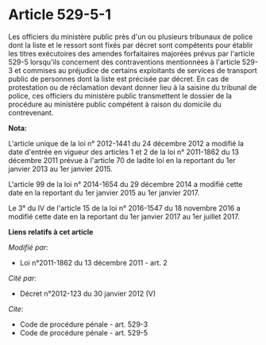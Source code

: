 # Article 529-5-1

Les officiers du ministère public près d'un ou plusieurs tribunaux de police dont la liste et le ressort sont fixés par
décret sont compétents pour établir les titres exécutoires des amendes forfaitaires majorées prévus par l'article 529-5
lorsqu'ils concernent des contraventions mentionnées à l'article 529-3 et commises au préjudice de certains exploitants de
services de transport public de personnes dont la liste est précisée par décret. En cas de protestation ou de réclamation
devant donner lieu à la saisine du tribunal de police, ces officiers du ministère public transmettent le dossier de la
procédure au ministère public compétent à raison du domicile du contrevenant.

**Nota:**

L'article unique de la loi n° 2012-1441 du 24 décembre 2012 a modifié la date d'entrée en vigueur des articles 1 et 2 de la
loi n° 2011-1862 du 13 décembre 2011 prévue à l'article 70 de ladite loi en la reportant du 1er janvier 2013 au 1er janvier
2015.

L'article 99 de la loi n° 2014-1654 du 29 décembre 2014 a modifié cette date en la reportant du 1er janvier 2015 au 1er
janvier 2017.

Le 3° du IV de l'article 15 de la loi n° 2016-1547 du 18 novembre 2016 a modifié cette date en la reportant du 1er janvier
2017 au 1er juillet 2017.

**Liens relatifs à cet article**

_Modifié par_:

  - Loi n°2011-1862 du 13 décembre 2011 - art. 2

_Cité par_:

  - Décret n°2012-123 du 30 janvier 2012 (V)

_Cite_:

  - Code de procédure pénale - art. 529-3
  - Code de procédure pénale - art. 529-5
